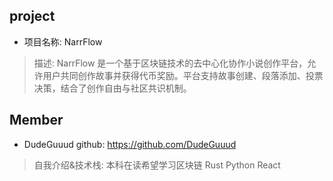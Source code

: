 ## project
- 项目名称: NarrFlow
> 描述: NarrFlow 是一个基于区块链技术的去中心化协作小说创作平台，允许用户共同创作故事并获得代币奖励。平台支持故事创建、段落添加、投票决策，结合了创作自由与社区共识机制。

## Member

- DudeGuuud  github: https://github.com/DudeGuuud
> 自我介绍&技术栈:  本科在读希望学习区块链 Rust Python React

